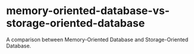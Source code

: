 # memory-oriented-database-vs-storage-oriented-database
A comparison between Memory-Oriented Database and Storage-Oriented Database.
